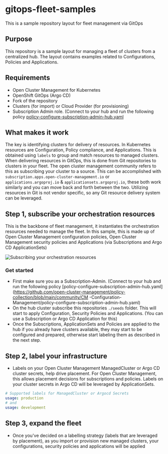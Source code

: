 # gitops-fleet-samples
This is a sample repository layout for fleet management via GitOps

## Purpose
This repository is a sample layout for managing a fleet of clusters from a centralized hub.  The layout contains examples related to Configurations, 
Policies and Applications.

## Requirements
* Open Cluster Management for Kubernetes
* OpenShift GitOps (Argo CD)
* Fork of the repository
* Clusters (for import) or Cloud Provider (for provisioning)
* Subscription Admin role. (Connect to your hub and run the following policy [policy-configure-subscription-admin-hub.yaml](https://github.com/open-cluster-management/policy-collection/blob/main/community/CM-Configuration-Management/policy-configure-subscription-admin-hub.yaml)

## What makes it work
The key is identifying clusters for delivery of resources. In Kubernetes resources are Configuration, Policy compliance, and Applications.  This is 
obtained using `labels` to group and match resources to managed clusters.  When delivering resources in GitOps, this is done from Git repositories 
to clusters in your fleet. The open cluster management community refers to this as subscribing your cluster to a source. This can be accomplished with 
`subscription.apps.open-cluster-management.io` or `applications.argoproj.io` & `applicationsets.argoproj.io`, these both work similarly and you can move
back and forth between the two. Utilizing resources in Git is not vendor specific, so any Git resource delivery system can be leveraged.

## Step 1, subscribe your orchestration resources
This is the backbone of fleet management, it instantiates the orchestration resources needed to manage the fleet.  In this sample, this is made up 
of Open Cluster Management configuration policies, Open Cluster Management security policies and Applications (via Subscriptions and Argo CD ApplicationSets)

![Subscribing your orchestration resources](.images/Subscribe-Orchestration-Resources.png)

### Get started
* First make sure you as a Subscription-Admin. (Connect to your hub and run the following policy [policy-configure-subscription-admin-hub.yaml](https://github.com/open-cluster-management/policy-collection/blob/main/community/CM    -Configuration-Management/policy-configure-subscription-admin-hub.yaml)
* On the hub cluster subscribe this repositories `./seeds` folder. This will start to apply Configuration, Security Policies and Applications.
(You can use a Subscription or Argo CD Application for this)
* Once the Subscriptions, ApplicationSets and Policies are applied to the hub if you already have clusters available, they may start to be configured and prepared,
otherwise start labeling them as described in the next step.

## Step 2, label your infrastructure
* Labels on your Open Cluster Management ManagedCluster or Argo CD cluster secrets, help drive placement.  For Open Cluster Management, this allows placement
decisions for subscriptions and policies.  Labels on your cluster secrets in Argo CD will be leveraged by ApplicationSets.
```yaml
# Supported labels for ManagedCluster or Argocd Secrets
usage: production
# and
usage: development
```

## Step 3, expand the fleet
* Once you've decided on a labelling strategy (labels that are leveraged by placement), as you import or provision new managed clusters, your configurations, 
security policies and applications will be applied
